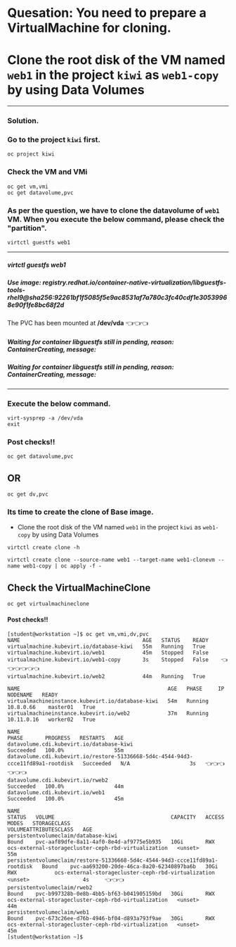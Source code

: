 # Quesation: You need to prepare a VirtualMachine for cloning.
# Clone the root disk of the VM named `web1` in the project `kiwi` as `web1-copy` by using Data Volumes
---

### Solution. 
### Go to the project `kiwi` first.
```
oc project kiwi
```
### Check the VM and VMi
```
oc get vm,vmi
oc get datavolume,pvc
```
### As  per the question, we have to clone the datavolume of `web1` VM. When you execute the below command, please check the "partition".

```
virtctl guestfs web1
```
---
#####  virtctl guestfs web1
#####  Use image: registry.redhat.io/container-native-virtualization/libguestfs-tools-rhel9@sha256:92261bf1f5085f5e9ac8531af7a780c3fc40cdf1e30539968e90f1fe8bc68f2d 

 The PVC has been mounted at **/dev/vda** 👈👈👈
##### Waiting for container libguestfs still in pending, reason: ContainerCreating, message:  
##### Waiting for container libguestfs still in pending, reason: ContainerCreating, message:
---
### Execute the below command.
```
virt-sysprep -a /dev/vda
exit
```
### Post checks!!
```
oc get datavolume,pvc
```
## OR 
```
oc get dv,pvc
```
### Its time to create the clone of Base image.
- Clone the root disk of the VM named `web1` in the project `kiwi` as `web1-copy` by using Data Volumes
```
virtctl create clone -h
```

```
virtctl create clone --source-name web1 --target-name web1-clonevm --name web1-copy | oc apply -f -
```

## Check the VirtualMachineClone
```
oc get virtualmachineclone
```
#### Post checks!!

```
[student@workstation ~]$ oc get vm,vmi,dv,pvc
NAME                                       AGE   STATUS    READY
virtualmachine.kubevirt.io/database-kiwi   55m   Running   True
virtualmachine.kubevirt.io/web1            45m   Stopped   False
virtualmachine.kubevirt.io/web1-copy       3s    Stopped   False    👈👈👈👈👈👈
virtualmachine.kubevirt.io/web2            44m   Running   True

NAME                                               AGE   PHASE     IP           NODENAME   READY
virtualmachineinstance.kubevirt.io/database-kiwi   54m   Running   10.8.0.66    master01   True
virtualmachineinstance.kubevirt.io/web2            37m   Running   10.11.0.16   worker02   True

NAME                                                                               PHASE       PROGRESS   RESTARTS   AGE
datavolume.cdi.kubevirt.io/database-kiwi                                           Succeeded   100.0%                55m
datavolume.cdi.kubevirt.io/restore-51336668-5d4c-4544-94d3-ccce11fd89a1-rootdisk   Succeeded   N/A                   3s   👈👈👈👈👈👈
datavolume.cdi.kubevirt.io/rweb2                                                   Succeeded   100.0%                44m
datavolume.cdi.kubevirt.io/web1                                                    Succeeded   100.0%                45m

NAME                                                                          STATUS   VOLUME                                     CAPACITY   ACCESS MODES   STORAGECLASS                                          VOLUMEATTRIBUTESCLASS   AGE
persistentvolumeclaim/database-kiwi                                           Bound    pvc-aaf89dfe-8a11-4af0-8e4d-af9775e5b935   10Gi       RWX            ocs-external-storagecluster-ceph-rbd-virtualization   <unset>                 55m
persistentvolumeclaim/restore-51336668-5d4c-4544-94d3-ccce11fd89a1-rootdisk   Bound    pvc-aa693200-20de-46ca-8a20-62340897ba6b   30Gi       RWX            ocs-external-storagecluster-ceph-rbd-virtualization   <unset>                 4s     👈👈👈
persistentvolumeclaim/rweb2                                                   Bound    pvc-b997328b-0e8b-4bb5-bf63-b041905159bd   30Gi       RWX            ocs-external-storagecluster-ceph-rbd-virtualization   <unset>                 44m
persistentvolumeclaim/web1                                                    Bound    pvc-673c26ee-d76b-4946-bf04-d893a793f9ae   30Gi       RWX            ocs-external-storagecluster-ceph-rbd-virtualization   <unset>                 45m
[student@workstation ~]$
```
